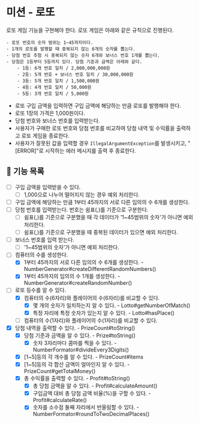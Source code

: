 # 미션 - 로또

로또 게임 기능을 구현해야 한다. 로또 게임은 아래와 같은 규칙으로 진행된다.

```
- 로또 번호의 숫자 범위는 1~45까지이다.
- 1개의 로또를 발행할 때 중복되지 않는 6개의 숫자를 뽑는다.
- 당첨 번호 추첨 시 중복되지 않는 숫자 6개와 보너스 번호 1개를 뽑는다.
- 당첨은 1등부터 5등까지 있다. 당첨 기준과 금액은 아래와 같다.
    - 1등: 6개 번호 일치 / 2,000,000,000원
    - 2등: 5개 번호 + 보너스 번호 일치 / 30,000,000원
    - 3등: 5개 번호 일치 / 1,500,000원
    - 4등: 4개 번호 일치 / 50,000원
    - 5등: 3개 번호 일치 / 5,000원
```

- 로또 구입 금액을 입력하면 구입 금액에 해당하는 만큼 로또를 발행해야 한다.
- 로또 1장의 가격은 1,000원이다.
- 당첨 번호와 보너스 번호를 입력받는다.
- 사용자가 구매한 로또 번호와 당첨 번호를 비교하여 당첨 내역 및 수익률을 출력하고 로또 게임을 종료한다.
- 사용자가 잘못된 값을 입력할 경우 `IllegalArgumentException`를 발생시키고, "[ERROR]"로 시작하는 에러 메시지를 출력 후 종료한다.

## 🚀 기능 목록
- [ ] 구입 금액을 입력받을 수 있다.
  - [ ] 1,000으로 나누어 떨어지지 않는 경우 예외 처리한다.
- [ ] 구입 금액에 해당하는 만큼 1부터 45까지의 서로 다른 임의의 수 6개를 생성한다.
- [ ] 당첨 번호를 입력받는다. 번호는 쉼표(,)를 기준으로 구분한다.
  - [ ] 쉼표(,)를 기준으로 구분했을 때 각 데이터가 '1~45범위의 숫자'가 아니면 예외 처리한다.
  - [ ] 쉼표(,)를 기준으로 구분했을 때 중복된 데이터가 있으면 예외 처리한다.
- [ ] 보너스 번호를 입력 받는다.
  - [ ] '1~45범위의 숫자'가 아니면 예외 처리한다.
- [ ] 컴퓨터의 수를 생성한다. 
  - [X] 1부터 45까지의 서로 다른 임의의 수 6개를 생성한다. - NumberGenerator#createDifferentRandomNumbers()
  - [X] 1부터 45까지의 임의의 수 1개를 생성한다. - NumberGenerator#createRandomNumber()
- [ ] 로또 등수를 알 수 있다.
  - [X] 컴퓨터의 수(6자리)와 플레이어의 수(6자리)를 비교할 수 있다. 
    - [X] 몇 개의 숫자가 일치하는지 알 수 있다. - Lotto#getNumberOfMatch()
    - [X] 특정 자리에 특정 숫자가 있는지 알 수 있다. - Lotto#hasPlace()
  - [ ] 컴퓨터의 수(1자리)와 플레이어의 수(1자리)를 비교할 수 있다.
- [X] 당첨 내역을 출력할 수 있다. - PrizeCount#toString()
  - [X] 당첨 기준과 금액을 알 수 있다. - Prize#toString()
    - [X] 숫자 3자리마다 콤마를 찍을 수 있다. - NumberFormator#divideEvery3Digits()
  - [X] [1~5]등의 각 개수를 알 수 있다. - PrizeCount#items
  - [X] [1~5]등의 각 합산 금액이 얼마인지 알 수 있다. - PrizeCount#getTotalMoney()
  - [X] 총 수익률을 출력할 수 있다. - Profit#toString()
    - [X] 총 당첨 금액을 알 수 있다. - Profit#calculateAmount()
    - [X] 구입금액 대비 총 당첨 금액 비율(%)을 구할 수 있다. - Profit#calculateRate()
    - [X] 숫자를 소수점 둘째 자리에서 반올림할 수 있다. - NumberFormator#roundToTwoDecimalPlaces()
